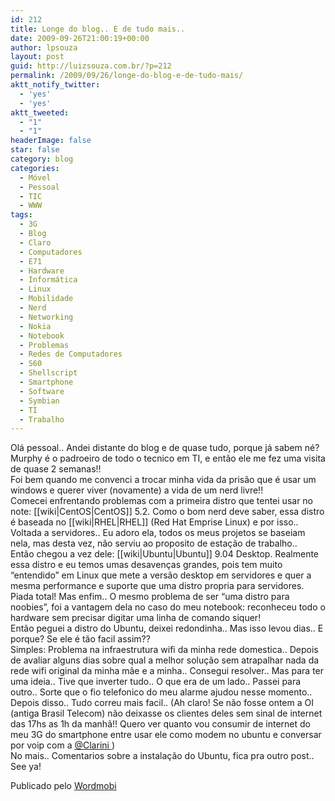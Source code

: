 ```yaml
---
id: 212
title: Longe do blog.. E de tudo mais..
date: 2009-09-26T21:00:19+00:00
author: lpsouza
layout: post
guid: http://luizsouza.com.br/?p=212
permalink: /2009/09/26/longe-do-blog-e-de-tudo-mais/
aktt_notify_twitter:
  - 'yes'
  - 'yes'
aktt_tweeted:
  - "1"
  - "1"
headerImage: false
star: false
category: blog
categories:
  - Móvel
  - Pessoal
  - TIC
  - WWW
tags:
  - 3G
  - Blog
  - Claro
  - Computadores
  - E71
  - Hardware
  - Informática
  - Linux
  - Mobilidade
  - Nerd
  - Networking
  - Nokia
  - Notebook
  - Problemas
  - Redes de Computadores
  - S60
  - Shellscript
  - Smartphone
  - Software
  - Symbian
  - TI
  - Trabalho
---
```

Olá pessoal.. Andei distante do blog e de quase tudo, porque já sabem né? Murphy é o padroeiro de todo o tecnico em TI, e então ele me fez uma visita de quase 2 semanas!!    
Foi bem quando me convenci a trocar minha vida da prisão que é usar um windows e querer viver (novamente) a vida de um nerd livre!!    
Comecei enfrentando problemas com a primeira distro que tentei usar no note: \[[wiki|CentOS|CentOS]] 5.2. Como o bom nerd deve saber, essa distro é baseada no [[wiki|RHEL|RHEL]\] (Red Hat Emprise Linux) e por isso.. Voltada a servidores.. Eu adoro ela, todos os meus projetos se baseiam nela, mas desta vez, não serviu ao proposito de estação de trabalho..    
Então chegou a vez dele: [[wiki|Ubuntu|Ubuntu]] 9.04 Desktop. Realmente essa distro e eu temos umas desavenças grandes, pois tem muito &#8220;entendido&#8221; em Linux que mete a versão desktop em servidores e quer a mesma performance e suporte que uma distro propria para servidores. Piada total! Mas enfim.. O mesmo problema de ser &#8220;uma distro para noobies&#8221;, foi a vantagem dela no caso do meu notebook: reconheceu todo o hardware sem precisar digitar uma linha de comando siquer!    
Então peguei a distro do Ubuntu, deixei redondinha.. Mas isso levou dias.. E porque? Se ele é tão facil assim??    
Simples: Problema na infraestrutura wifi da minha rede domestica.. Depois de avaliar alguns dias sobre qual a melhor solução sem atrapalhar nada da rede wifi original da minha mãe e a minha.. Consegui resolver.. Mas para ter uma ideia.. Tive que inverter tudo.. O que era de um lado.. Passei para outro.. Sorte que o fio telefonico do meu alarme ajudou nesse momento..    
Depois disso.. Tudo correu mais facil.. (Ah claro! Se não fosse ontem a OI (antiga Brasil Telecom) não deixasse os clientes deles sem sinal de internet das 17hs as 1h da manhã!! Quero ver quanto vou consumir de internet do meu 3G do smartphone entre usar ele como modem no ubuntu e conversar por voip com a   <a href="http://twitter.com/Clarini" target="_blank">@Clarini </a> )    
No mais.. Comentarios sobre a instalação do Ubuntu, fica pra outro post..    
See ya! 

Publicado pelo   [Wordmobi](http://wordmobi.googlecode.com)